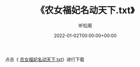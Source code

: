 ﻿---
title:  《农女福妃名动天下.txt》
date:   2022-01-02T00:00:00+00:00
author: 听松阁
layout: post
permalink: /农女福妃名动天下/
categories: 小说
tags: [小说]
---

点击《 [农女福妃名动天下.txt](http://img.660000.xyz/bookstukust/book/bntxt/10/农女福妃名动天下.txt)》进行下载